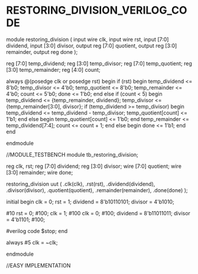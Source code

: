 # RESTORING_DIVISION_VERILOG_CODE
module restoring_division (
  input wire clk,
  input wire rst,
  input [7:0] dividend,
  input [3:0] divisor,
  output reg [7:0] quotient,
  output reg [3:0] remainder,
  output reg done
);

  reg [7:0] temp_dividend;
  reg [3:0] temp_divisor;
  reg [7:0] temp_quotient;
  reg [3:0] temp_remainder;
  reg [4:0] count;

  always @(posedge clk or posedge rst) begin
    if (rst) begin
      temp_dividend <= 8'b0;
      temp_divisor <= 4'b0;
      temp_quotient <= 8'b0;
      temp_remainder <= 4'b0;
      count <= 5'b0;
      done <= 1'b0;
    end else if (count < 5) begin
      temp_dividend <= {temp_remainder, dividend};
      temp_divisor <= {temp_remainder[3:0], divisor};
      if (temp_dividend >= temp_divisor) begin
        temp_dividend <= temp_dividend - temp_divisor;
        temp_quotient[count] <= 1'b1;
      end else begin
        temp_quotient[count] <= 1'b0;
      end
      temp_remainder <= temp_dividend[7:4];
      count <= count + 1;
    end else begin
      done <= 1'b1;
    end
  end

endmodule

//MODULE_TESTBENCH
module tb_restoring_division;

reg clk, rst;
reg [7:0] dividend;
reg [3:0] divisor;
wire [7:0] quotient;
wire [3:0] remainder;
wire done;

restoring_division uut (
  .clk(clk),
  .rst(rst),
  .dividend(dividend),
  .divisor(divisor),
  .quotient(quotient),
  .remainder(remainder),
  .done(done)
);

initial begin
  clk = 0;
  rst = 1;
  dividend = 8'b10110101;
  divisor = 4'b1010;

  #10 rst = 0;
  #100;
  clk = 1;
  #100 clk = 0;
  #100;
  dividend = 8'b11011011;
  divisor = 4'b1101;
  #100;

#verilog code
  $stop;
end

always #5 clk = ~clk;

endmodule

//EASY IMPLEMENTATION 
